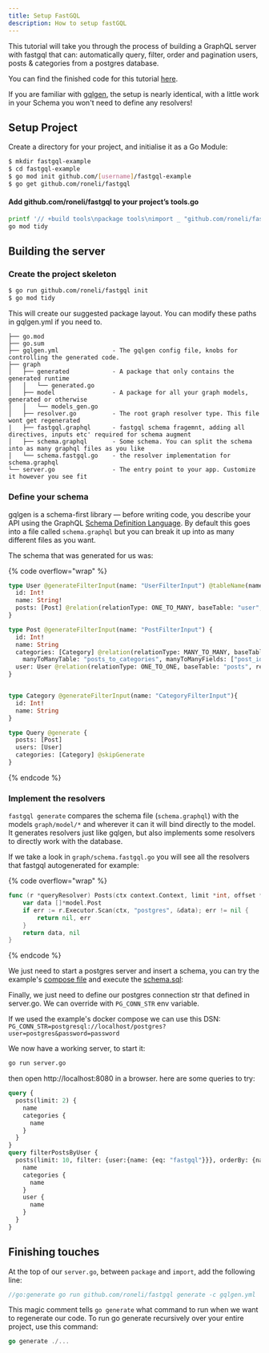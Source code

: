 ```yaml
---
title: Setup FastGQL
description: How to setup fastGQL
---
```


This tutorial will take you through the process of building a GraphQL server with fastgql that can: 
automatically query, filter, order and pagination users, posts & categories from a postgres database.

You can find the finished code for this tutorial [here](https://github.com/roneli/fastgql/tree/master/example/tutorial).

If you are familiar with [gqlgen](https://gqlgen.com), the setup is nearly identical, with a little work in your Schema you won't need to define any resolvers!

## Setup Project

Create a directory for your project, and initialise it as a Go Module:

```bash
$ mkdir fastgql-example
$ cd fastgql-example 
$ go mod init github.com/[username]/fastgql-example
$ go get github.com/roneli/fastgql
```

#### Add github.com/roneli/fastgql to your project’s tools.go

```bash
printf '// +build tools\npackage tools\nimport _ "github.com/roneli/fastgql"' | gofmt > tools.go
go mod tidy
```

## Building the server

### Create the project skeleton

```bash
$ go run github.com/roneli/fastgql init
$ go mod tidy
```

This will create our suggested package layout. You can modify these paths in gqlgen.yml if you need to.

```
├── go.mod
├── go.sum
├── gqlgen.yml               - The gqlgen config file, knobs for controlling the generated code.
├── graph
│   ├── generated            - A package that only contains the generated runtime
│   │   └── generated.go
│   ├── model                - A package for all your graph models, generated or otherwise
│   │   └── models_gen.go
│   ├── resolver.go          - The root graph resolver type. This file wont get regenerated
|   ├── fastgql.graphql      - fastgql schema fragemnt, adding all directives, inputs etc' required for schema augment
│   ├── schema.graphql       - Some schema. You can split the schema into as many graphql files as you like
│   └── schema.fastgql.go    - the resolver implementation for schema.graphql
└── server.go                - The entry point to your app. Customize it however you see fit
```

### Define your schema

gqlgen is a schema-first library — before writing code, you describe your API using the GraphQL [Schema Definition Language](http://graphql.org/learn/schema/). By default this goes into a file called `schema.graphql` but you can break it up into as many different files as you want.

The schema that was generated for us was:

{% code overflow="wrap" %}
```graphql
type User @generateFilterInput(name: "UserFilterInput") @tableName(name: "user"){
  id: Int!
  name: String!
  posts: [Post] @relation(relationType: ONE_TO_MANY, baseTable: "user", refTable: "posts", fields: ["id"], references: ["user_id"])
}

type Post @generateFilterInput(name: "PostFilterInput") {
  id: Int!
  name: String
  categories: [Category] @relation(relationType: MANY_TO_MANY, baseTable: "posts", refTable: "categories", fields: ["id"], references: ["id"]
    manyToManyTable: "posts_to_categories", manyToManyFields: ["post_id"], manyToManyReferences: ["category_id"])
  user: User @relation(relationType: ONE_TO_ONE, baseTable: "posts", refTable: "user", fields: ["user_id"], references: ["id"])
}


type Category @generateFilterInput(name: "CategoryFilterInput"){
  id: Int!
  name: String
}

type Query @generate {
  posts: [Post]
  users: [User]
  categories: [Category] @skipGenerate
}
```
{% endcode %}

### Implement the resolvers

`fastgql generate` compares the schema file (`schema.graphql`) with the models `graph/model/*` and wherever it can it will bind directly to the model. It generates resolvers just like gqlgen, but also implements some resolvers to directly work with the database.

If we take a look in `graph/schema.fastgql.go` you will see all the resolvers that fastgql autogenerated for example:

{% code overflow="wrap" %}
```go
func (r *queryResolver) Posts(ctx context.Context, limit *int, offset *int, orderBy *model.PostOrdering, filter *model.PostFilterInput) ([]*model.Post, error) {
 	var data []*model.Post
	if err := r.Executor.Scan(ctx, "postgres", &data); err != nil {
		return nil, err
	}
	return data, nil
}
```
{% endcode %}

We just need to start a postgres server and insert a schema, you can try the example's [compose file](https://github.com/roneli/fastgql/tree/master/example/docker-compose.yml) and execute the [schema.sql](https://github.com/roneli/fastgql/blob/master/example/graph/schema.graphql):

Finally, we just need to define our postgres connection str that defined in server.go. We can override with `PG_CONN_STR` env variable.

If we used the example's docker compose we can use this DSN: `PG_CONN_STR=postgresql://localhost/postgres?user=postgres&password=password`

We now have a working server, to start it:

```bash
go run server.go
```

then open http://localhost:8080 in a browser. here are some queries to try:

```graphql
query {
  posts(limit: 2) {
    name
    categories {
      name
    }
  }
}
query filterPostsByUser {
  posts(limit: 10, filter: {user:{name: {eq: "fastgql"}}}, orderBy: {name: ASC}) {
    name
    categories {
      name
    }
    user {
      name
    }
  }
}
```

## Finishing touches

At the top of our `server.go`, between `package` and `import`, add the following line:

```go
//go:generate go run github.com/roneli/fastgql generate -c gqlgen.yml
```

This magic comment tells `go generate` what command to run when we want to regenerate our code. To run go generate recursively over your entire project, use this command:

```go
go generate ./...
```

